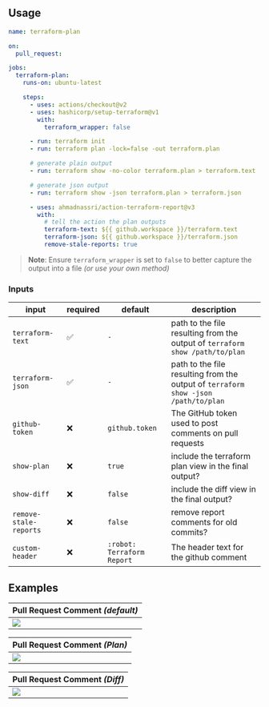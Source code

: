 ## Usage

```yaml
name: terraform-plan

on:
  pull_request:

jobs:
  terraform-plan:
    runs-on: ubuntu-latest

    steps:
      - uses: actions/checkout@v2
      - uses: hashicorp/setup-terraform@v1
        with:
          terraform_wrapper: false

      - run: terraform init
      - run: terraform plan -lock=false -out terraform.plan

      # generate plain output
      - run: terraform show -no-color terraform.plan > terraform.text

      # generate json output
      - run: terraform show -json terraform.plan > terraform.json

      - uses: ahmadnassri/action-terraform-report@v3
        with:
          # tell the action the plan outputs
          terraform-text: ${{ github.workspace }}/terraform.text
          terraform-json: ${{ github.workspace }}/terraform.json
          remove-stale-reports: true
```

> **Note**: Ensure `terraform_wrapper` is set to `false` to better capture the output into a file _(or use your own method)_

### Inputs

| input                  | required | default                    | description                                                                        |
| ---------------------- | -------- | -------------------------- | ---------------------------------------------------------------------------------- |
| `terraform-text`       | ✅       | `-`                        | path to the file resulting from the output of `terraform show /path/to/plan`       |
| `terraform-json`       | ✅       | `-`                        | path to the file resulting from the output of `terraform show -json /path/to/plan` |
| `github-token`         | ❌       | `github.token`             | The GitHub token used to post comments on pull requests                            |
| `show-plan`            | ❌       | `true`                     | include the terraform plan view in the final output?                               |
| `show-diff`            | ❌       | `false`                    | include the diff view in the final output?                                         |
| `remove-stale-reports` | ❌       | `false`                    | remove report comments for old commits?                                            |
| `custom-header`        | ❌       | `:robot: Terraform Report` | The header text for the github comment                                             |

## Examples

| Pull Request Comment _(default)_ |
| ---------------------------------|
| ![](./docs/1.png)                |

| Pull Request Comment _(Plan)_ |
| ------------------------------|
| ![](./docs/2.png)             |

| Pull Request Comment _(Diff)_ |
| ------------------------------|
| ![](./docs/3.png)             |
